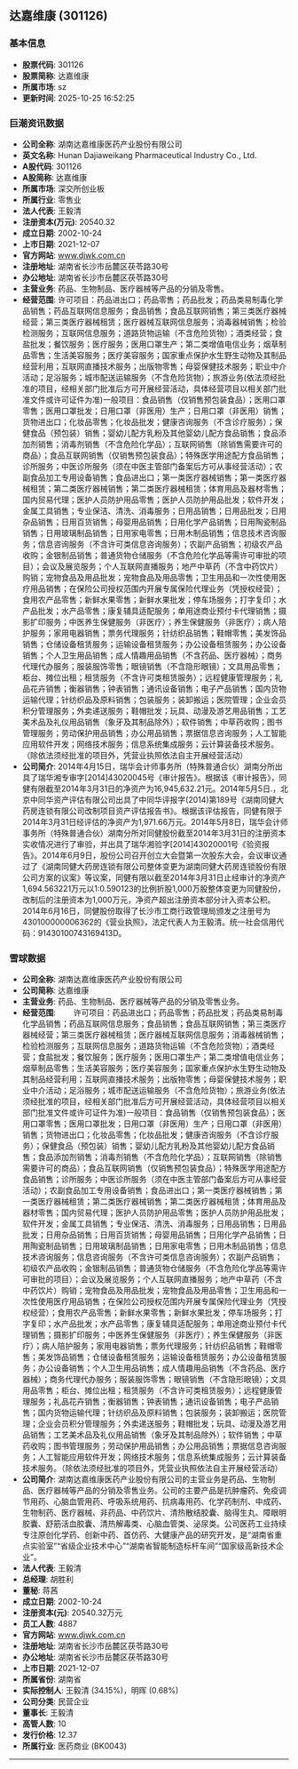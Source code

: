## 达嘉维康 (301126)

### 基本信息

- **股票代码**: 301126
- **股票简称**: 达嘉维康
- **所属市场**: sz
- **更新时间**: 2025-10-25 16:52:25

### 巨潮资讯数据

- **公司全称**: 湖南达嘉维康医药产业股份有限公司
- **英文名称**: Hunan Dajiaweikang Pharmaceutical Industry Co., Ltd.
- **A股代码**: 301126
- **A股简称**: 达嘉维康
- **所属市场**: 深交所创业板
- **所属行业**: 零售业
- **法人代表**: 王毅清
- **注册资本(万元)**: 20540.32
- **成立日期**: 2002-10-24
- **上市日期**: 2021-12-07
- **官方网站**: www.djwk.com.cn
- **注册地址**: 湖南省长沙市岳麓区茯苓路30号
- **办公地址**: 湖南省长沙市岳麓区茯苓路30号
- **主营业务**: 药品、生物制品、医疗器械等产品的分销及零售。
- **经营范围**: 许可项目：药品进出口；药品零售；药品批发；药品类易制毒化学品销售；药品互联网信息服务；食品销售；食品互联网销售；第三类医疗器械经营；第三类医疗器械租赁；医疗器械互联网信息服务；消毒器械销售；检验检测服务；互联网信息服务；道路货物运输（不含危险货物）；酒类经营；食盐批发；餐饮服务；医疗服务；医用口罩生产；第二类增值电信业务；烟草制品零售；生活美容服务；医疗美容服务；国家重点保护水生野生动物及其制品经营利用；互联网直播技术服务；出版物零售；母婴保健技术服务；职业中介活动；足浴服务；城市配送运输服务（不含危险货物）；旅游业务(依法须经批准的项目，经相关部门批准后方可开展经营活动，具体经营项目以相关部门批准文件或许可证件为准)一般项目：食品销售（仅销售预包装食品）；医用口罩零售；医用口罩批发；日用口罩（非医用）生产；日用口罩（非医用）销售；货物进出口；化妆品零售；化妆品批发；健康咨询服务（不含诊疗服务）；保健食品（预包装）销售；婴幼儿配方乳粉及其他婴幼儿配方食品销售；食品添加剂销售；消毒剂销售（不含危险化学品）；互联网销售（除销售需要许可的商品）；食品互联网销售（仅销售预包装食品）；特殊医学用途配方食品销售；诊所服务；中医诊所服务（须在中医主管部门备案后方可从事经营活动）；农副食品加工专用设备销售；食品进出口；第一类医疗器械销售；第一类医疗器械租赁；第二类医疗器械销售；第二类医疗器械租赁；体育用品及器材零售；国内贸易代理；医护人员防护用品零售；医护人员防护用品批发；软件开发；金属工具销售；专业保洁、清洗、消毒服务；日用品销售；日用品批发；日用杂品销售；日用百货销售；母婴用品销售；日用化学产品销售；日用陶瓷制品销售；日用玻璃制品销售；日用家电零售；日用木制品销售；信息技术咨询服务；信息咨询服务（不含许可类信息咨询服务）；农副产品销售；初级农产品收购；金银制品销售；普通货物仓储服务（不含危险化学品等需许可审批的项目）；会议及展览服务；个人互联网直播服务；地产中草药（不含中药饮片）购销；宠物食品及用品批发；宠物食品及用品零售；卫生用品和一次性使用医疗用品销售；在保险公司授权范围内开展专属保险代理业务（凭授权经营）；食用农产品零售；新鲜水果零售；新鲜水果批发；停车场服务；打字复印；水产品批发；水产品零售；康复辅具适配服务；单用途商业预付卡代理销售；摄影扩印服务；中医养生保健服务（非医疗）；养生保健服务（非医疗）；病人陪护服务；家用电器销售；票务代理服务；针纺织品销售；鞋帽零售；美发饰品销售；仓储设备租赁服务；运输设备租赁服务；办公设备租赁服务；办公设备销售；个人卫生用品销售；成人情趣用品销售（不含药品、医疗器械）；商务代理代办服务；服装服饰零售；眼镜销售（不含隐形眼镜）；文具用品零售；柜台、摊位出租；租赁服务（不含许可类租赁服务）；远程健康管理服务；礼品花卉销售；衡器销售；钟表销售；通讯设备销售；电子产品销售；国内货物运输代理；针纺织品及原料销售；包装服务；装卸搬运；医院管理；企业会员积分管理服务；外卖递送服务；鞋帽批发；玩具、动漫及游艺用品销售；工艺美术品及礼仪用品销售（象牙及其制品除外）；软件销售；中草药收购；图书管理服务；劳动保护用品销售；办公用品销售；票据信息咨询服务；人工智能应用软件开发；网络技术服务；信息系统集成服务；云计算装备技术服务。（除依法须经批准的项目外，凭营业执照依法自主开展经营活动）
- **公司简介**: 2014年4月15日，瑞华会计师事务所（特殊普通合伙）湖南分所出具了瑞华湘专审字[2014]43020045号《审计报告》。根据该《审计报告》，同健有限截至2014年3月31日的净资产为16,945,632.21元。2014年5月5日.，北京中同华资产评估有限公司出具了中同华评报字(2014)第189号《湖南同健大药房连锁有限公司改制项目资产评估报告书》。根据该评估报告，同健有限于2014年3月31日经评估的净资产为1,971.66万元。2014年5月8日，瑞华会计师事务所（特殊普通合伙）湖南分所对同健股份截至2014年3月31日的注册资本实收情况进行了审验，并出具了瑞华湘验字[2014]43020001号《验资报告》。2014年6月9日，股份公司召开创立大会暨第一次股东大会，会议审议通过了《湖南同健大药房连锁有限公司整体变更为湖南同健大药房连锁股份有限公司方案的议案》等议案，同健有限以截至2014年3月31日止经审计的净资产1,694.563221万元以1:0.590123的比例折股1,000万股整体变更为同健股份，改制后的注册资本为1,000万元，净资产超出注册资本部分计入资本公积。2014年6月16日，同健股份取得了长沙市工商行政管理局颁发之注册号为430100000006362的《营业执照》，法定代表人为王毅清。统一社会信用代码：91430100743169413D。

### 雪球数据

- **公司全称**: 湖南达嘉维康医药产业股份有限公司
- **公司简称**: 达嘉维康
- **主营业务**: 药品、生物制品、医疗器械等产品的分销及零售业务。
- **经营范围**: 　　许可项目：药品进出口；药品零售；药品批发；药品类易制毒化学品销售；药品互联网信息服务；食品销售；食品互联网销售；第三类医疗器械经营；第三类医疗器械租赁；医疗器械互联网信息服务；消毒器械销售；检验检测服务；互联网信息服务；道路货物运输（不含危险货物）；酒类经营；食盐批发；餐饮服务；医疗服务；医用口罩生产；第二类增值电信业务；烟草制品零售；生活美容服务；医疗美容服务；国家重点保护水生野生动物及其制品经营利用；互联网直播技术服务；出版物零售；母婴保健技术服务；职业中介活动；足浴服务；城市配送运输服务（不含危险货物）；旅游业务(依法须经批准的项目，经相关部门批准后方可开展经营活动，具体经营项目以相关部门批准文件或许可证件为准)一般项目：食品销售（仅销售预包装食品）；医用口罩零售；医用口罩批发；日用口罩（非医用）生产；日用口罩（非医用）销售；货物进出口；化妆品零售；化妆品批发；健康咨询服务（不含诊疗服务）；保健食品（预包装）销售；婴幼儿配方乳粉及其他婴幼儿配方食品销售；食品添加剂销售；消毒剂销售（不含危险化学品）；互联网销售（除销售需要许可的商品）；食品互联网销售（仅销售预包装食品）；特殊医学用途配方食品销售；诊所服务；中医诊所服务（须在中医主管部门备案后方可从事经营活动）；农副食品加工专用设备销售；食品进出口；第一类医疗器械销售；第一类医疗器械租赁；第二类医疗器械销售；第二类医疗器械租赁；体育用品及器材零售；国内贸易代理；医护人员防护用品零售；医护人员防护用品批发；软件开发；金属工具销售；专业保洁、清洗、消毒服务；日用品销售；日用品批发；日用杂品销售；日用百货销售；母婴用品销售；日用化学产品销售；日用陶瓷制品销售；日用玻璃制品销售；日用家电零售；日用木制品销售；信息技术咨询服务；信息咨询服务（不含许可类信息咨询服务）；农副产品销售；初级农产品收购；金银制品销售；普通货物仓储服务（不含危险化学品等需许可审批的项目）；会议及展览服务；个人互联网直播服务；地产中草药（不含中药饮片）购销；宠物食品及用品批发；宠物食品及用品零售；卫生用品和一次性使用医疗用品销售；在保险公司授权范围内开展专属保险代理业务（凭授权经营）；食用农产品零售；新鲜水果零售；新鲜水果批发；停车场服务；打字复印；水产品批发；水产品零售；康复辅具适配服务；单用途商业预付卡代理销售；摄影扩印服务；中医养生保健服务（非医疗）；养生保健服务（非医疗）；病人陪护服务；家用电器销售；票务代理服务；针纺织品销售；鞋帽零售；美发饰品销售；仓储设备租赁服务；运输设备租赁服务；办公设备租赁服务；办公设备销售；个人卫生用品销售；成人情趣用品销售（不含药品、医疗器械）；商务代理代办服务；服装服饰零售；眼镜销售（不含隐形眼镜）；文具用品零售；柜台、摊位出租；租赁服务（不含许可类租赁服务）；远程健康管理服务；礼品花卉销售；衡器销售；钟表销售；通讯设备销售；电子产品销售；国内货物运输代理；针纺织品及原料销售；包装服务；装卸搬运；医院管理；企业会员积分管理服务；外卖递送服务；鞋帽批发；玩具、动漫及游艺用品销售；工艺美术品及礼仪用品销售（象牙及其制品除外）；软件销售；中草药收购；图书管理服务；劳动保护用品销售；办公用品销售；票据信息咨询服务；人工智能应用软件开发；网络技术服务；信息系统集成服务；云计算装备技术服务。（除依法须经批准的项目外，凭营业执照依法自主开展经营活动）
- **公司简介**: 湖南达嘉维康医药产业股份有限公司的主营业务是药品、生物制品、医疗器械等产品的分销及零售业务。公司的主要产品是抗肿瘤药、免疫调节用药、心脑血管用药、呼吸系统用药、抗病毒用药、化学药制剂、中成药、生物制药、医疗器械、非药品、中药饮片、清热散结胶囊、脑得生丸、障眼明胶囊、舒筋活血胶囊、清热解毒类、心脑血管类、泌尿类。公司医药工业持续专注原创化学药、创新中药、首仿药、大健康产品的研究开发，是“湖南省重点实验室”“省级企业技术中心”“湖南省智能制造标杆车间”“国家级高新技术企业”。
- **法人代表**: 王毅清
- **总经理**: 胡胜利
- **董秘**: 蒋茜
- **成立日期**: 2002-10-24
- **注册资本(元)**: 20540.32万元
- **员工人数**: 4887
- **官方网站**: www.djwk.com.cn
- **注册地址**: 湖南省长沙市岳麓区茯苓路30号
- **办公地址**: 湖南省长沙市岳麓区茯苓路30号
- **上市日期**: 2021-12-07
- **所属省份**: 湖南省
- **实际控制人**: 王毅清 (34.15%)，明晖 (0.68%)
- **公司分类**: 民营企业
- **董事长**: 王毅清
- **高管人数**: 10
- **发行价格**: 12.37
- **所属行业**: 医药商业 (BK0043)

---
